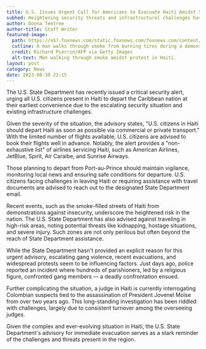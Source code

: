 ```yaml
---
title: U.S. Issues Urgent Call for Americans to Evacuate Haiti Amidst Security Fears
subhed: Heightening security threats and infrastructural challenges have the State Department urging immediate departure from the Caribbean nation.
author: Donna Teetree
author-title: Staff Writer
featured-image: 
  path: https://a57.foxnews.com/static.foxnews.com/foxnews.com/content/uploads/2023/08/720/405/GettyImages-1599498406.jpg?ve=1&tl=1
  cutline: A man walks through smoke from burning tires during a demonstration against insecurity in Port-au-Prince, Haiti.
  credit: Richard Pierrin/AFP via Getty Images
  alt-text: Man walking through smoke amidst protest in Haiti.
layout: post
category: News
date: 2023-08-30 22:15
---
```


The U.S. State Department has recently issued a critical security alert, urging all U.S. citizens present in Haiti to depart the Caribbean nation at their earliest convenience due to the escalating security situation and existing infrastructure challenges.

Given the severity of the situation, the advisory states, "U.S. citizens in Haiti should depart Haiti as soon as possible via commercial or private transport." With the limited number of flights available, U.S. citizens are advised to book their flights well in advance. Notably, the alert provides a "non-exhaustive list" of airlines servicing Haiti, such as American Airlines, JetBlue, Spirit, Air Caraibe, and Sunrise Airways.

Those planning to depart from Port-au-Prince should maintain vigilance, monitoring local news and ensuring safe conditions for departure. U.S. citizens facing challenges in leaving Haiti or requiring assistance with travel documents are advised to reach out to the designated State Department email.

Recent events, such as the smoke-filled streets of Haiti from demonstrations against insecurity, underscore the heightened risk in the nation. The U.S. State Department has also advised against traveling in high-risk areas, noting potential threats like kidnapping, hostage situations, and severe injury. Such zones are not only perilous but often beyond the reach of State Department assistance.

While the State Department hasn't provided an explicit reason for this urgent advisory, escalating gang violence, recent evacuations, and widespread protests seem to be influencing factors. Just days ago, police reported an incident where hundreds of parishioners, led by a religious figure, confronted gang members — a deadly confrontation ensued.

Further complicating the situation, a judge in Haiti is currently interrogating Colombian suspects tied to the assassination of President Jovenel Moïse from over two years ago. This long-standing investigation has been riddled with challenges, largely due to consistent turnover among the overseeing judges.

Given the complex and ever-evolving situation in Haiti, the U.S. State Department's advisory for immediate evacuation serves as a stark reminder of the challenges and threats present in the region.
